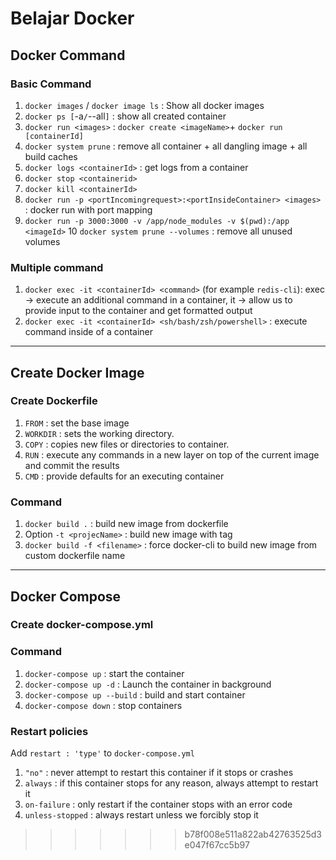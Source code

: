 # Belajar Docker

## Docker Command
### Basic Command
1. `docker images` / `docker image ls` : Show all docker images
2. `docker ps [`-a` / `--all`]` : show all created container
3. `docker run <images>` : `docker create <imageName>`+ `docker run [containerId]` 
4. `docker system prune` : remove all container + all dangling image + all build caches
5. `docker logs <containerId>` : get logs from a container
6. `docker stop <containerid>`
7. `docker kill <containerId>`
8. `docker run -p <portIncomingrequest>:<portInsideContainer> <images>` : docker run with port mapping
9. `docker run -p 3000:3000 -v /app/node_modules -v $(pwd):/app <imageId>`
10  `docker system prune --volumes` : remove all unused volumes
### Multiple command
1. `docker exec -it <containerId> <command>` (for example `redis-cli`): exec -> execute an additional command in a container,  it -> allow us to provide input to the container and get formatted output
2. `docker exec -it <containerId> <sh/bash/zsh/powershell>` : execute command inside of a container

***
## Create Docker Image
### Create Dockerfile
1. `FROM` : set the base image
2. `WORKDIR` : sets the working directory.
2. `COPY` : copies new files or directories to container.
3. `RUN` : execute any commands in a new layer on top of the current image and commit the results
4. `CMD` : provide defaults for an executing container 

### Command
1. `docker build .` : build new image from dockerfile
2. Option `-t <projecName>` : build new image with tag 
3. `docker build -f <filename>` : force docker-cli to build new image from custom dockerfile name

***
## Docker Compose
### Create docker-compose.yml
### Command
1. `docker-compose up` : start the container
2. `docker-compose up -d` : Launch the container in background
3. `docker-compose up --build` : build and start container
4. `docker-compose down` : stop containers 

### Restart policies
Add `restart : 'type'` to `docker-compose.yml`
1. `"no"` : never attempt to restart this container if it stops or crashes
2. `always` : if this container stops for any reason, always attempt to restart it
3. `on-failure` : only restart if the container stops with an error code
4. `unless-stopped` : always restart unless we forcibly stop it
>>>>>>> b78f008e511a822ab42763525d3e047f67cc5b97
